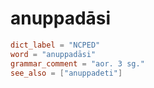 # anuppadāsi

``` toml
dict_label = "NCPED"
word = "anuppadāsi"
grammar_comment = "aor. 3 sg."
see_also = ["anuppadeti"]
```

